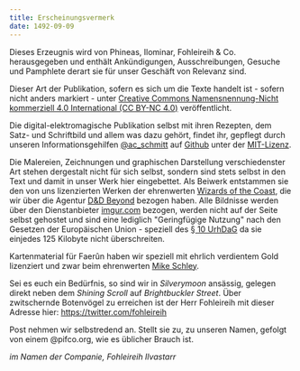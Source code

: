 ```yaml
---
title: Erscheinungsvermerk
date: 1492-09-09
---
```


Dieses Erzeugnis wird von Phineas, Ilominar, Fohleireih & Co. herausgegeben und enthält Ankündigungen, Ausschreibungen, Gesuche und Pamphlete derart sie für unser Geschäft von Relevanz sind.

Dieser Art der Publikation, sofern es sich um die Texte handelt ist - sofern nicht anders markiert - unter [Creative Commons Namensnennung-Nicht kommerziell 4.0 International (CC BY-NC 4.0)](https://creativecommons.org/licenses/by-nc/4.0/deed.de) veröffentlicht. 

Die digital-elektromagische Publikation selbst mit ihren Rezepten, dem Satz- und Schriftbild und allem was dazu gehört, findet ihr, gepflegt durch unseren Informationsgehilfen [@ac_schmitt](https://twitter.com/ac_schmitt) auf [Github](https://github.com/ac-schmitt/pifco.org) unter der [MIT-Lizenz](https://github.com/ac-schmitt/pifco.org/blob/main/LICENSE.md).

Die Malereien, Zeichnungen und graphischen Darstellung verschiedenster Art stehen dergestalt nicht für sich selbst, sondern sind stets selbst in den Text und damit in unser Werk hier eingebettet. Als Beiwerk entstammen sie den von uns lizenzierten Werken der ehrenwerten [Wizards of the Coast](https://company.wizards.com/en), die wir über die Agentur [D&D Beyond](https://www.dndbeyond.com/) bezogen haben. Alle Bildnisse werden über den Dienstanbieter [imgur.com](https://imgur.com) bezogen, werden nicht auf der Seite selbst gehostet und sind eine lediglich "Geringfügige Nutzung" nach den Gesetzen der Europäischen Union - speziell des [§ 10 UrhDaG](https://www.gesetze-im-internet.de/urhdag/__10.html) da sie einjedes 125 Kilobyte nicht überschreiten.

Kartenmaterial für Faerûn haben wir speziell mit ehrlich verdientem Gold lizenziert und zwar beim ehrenwerten [Mike Schley](https://mikeschley.com/).

Sei es euch ein Bedürfnis, so sind wir in _Silverymoon_ ansässig, gelegen direkt neben dem _Shining Scroll_ auf _Brightbuckler Street_.
Über zwitschernde Botenvögel zu erreichen ist der Herr Fohleireih mit dieser Adresse hier: https://twitter.com/fohleireih

Post nehmen wir selbstredend an. Stellt sie zu, zu unseren Namen, gefolgt von einem @pifco.org, wie es üblicher Brauch ist.

_im Namen der Companie, Fohleireih Ilvastarr_
